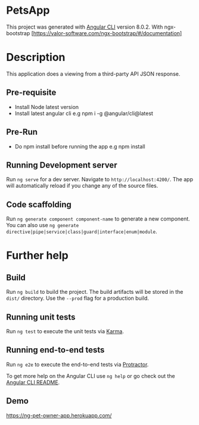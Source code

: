 # PetsApp

This project was generated with [Angular CLI](https://github.com/angular/angular-cli) version 8.0.2. With ngx-bootstrap [https://valor-software.com/ngx-bootstrap/#/documentation]

# Description

This application does a viewing from a third-party API JSON response.

## Pre-requisite
- Install Node latest version
- Install latest angular cli e.g npm i -g @angular/cli@latest

## Pre-Run
- Do npm install before running the app e.g npm install

## Running Development server

Run `ng serve` for a dev server. Navigate to `http://localhost:4200/`. The app will automatically reload if you change any of the source files.

## Code scaffolding

Run `ng generate component component-name` to generate a new component. You can also use `ng generate directive|pipe|service|class|guard|interface|enum|module`.


# Further help <TO DOS>

## Build

Run `ng build` to build the project. The build artifacts will be stored in the `dist/` directory. Use the `--prod` flag for a production build.

## Running unit tests

Run `ng test` to execute the unit tests via [Karma](https://karma-runner.github.io).

## Running end-to-end tests

Run `ng e2e` to execute the end-to-end tests via [Protractor](http://www.protractortest.org/).

To get more help on the Angular CLI use `ng help` or go check out the [Angular CLI README](https://github.com/angular/angular-cli/blob/master/README.md).

## Demo
https://ng-pet-owner-app.herokuapp.com/
